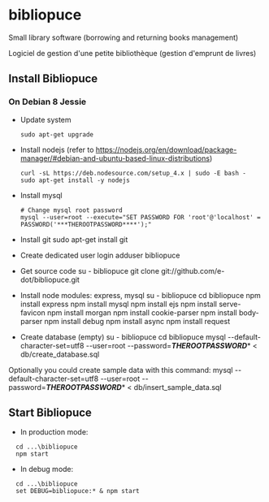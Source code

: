 # bibliopuce

Small library software (borrowing and returning books management)

Logiciel de gestion d'une petite bibliothèque (gestion d'emprunt de livres)


## Install Bibliopuce

### On Debian 8 Jessie

* Update system
  ```sudo apt-get update
  sudo apt-get upgrade
  ```

* Install nodejs (refer to https://nodejs.org/en/download/package-manager/#debian-and-ubuntu-based-linux-distributions)
  ```sudo apt-get install curl
  curl -sL https://deb.nodesource.com/setup_4.x | sudo -E bash -
  sudo apt-get install -y nodejs
  ```

* Install mysql
  ```sudo apt-get install mysql-server
  # Change mysql root password
  mysql --user=root --execute="SET PASSWORD FOR 'root'@'localhost' = PASSWORD('***THEROOTPASSWORD****');"
  ```

* Install git
  sudo apt-get install git

* Create dedicated user login
  adduser bibliopuce

* Get source code
  su - bibliopuce
  git clone git://github.com/e-dot/bibliopuce.git

* Install node modules: express, mysql
  su - bibliopuce
  cd bibliopuce
  npm install express
  npm install mysql
  npm install ejs
  npm install serve-favicon
  npm install morgan
  npm install cookie-parser
  npm install body-parser
  npm install debug
  npm install async
  npm install request

* Create database (empty)
  su - bibliopuce
  cd bibliopuce
  mysql --default-character-set=utf8 --user=root --password=***THEROOTPASSWORD**** < db/create_database.sql

Optionally you could create sample data with this command:
  mysql --default-character-set=utf8 --user=root --password=***THEROOTPASSWORD**** < db/insert_sample_data.sql


## Start Bibliopuce

* In production mode:
```
  cd ...\bibliopuce
  npm start
```
* In debug mode:
```
  cd ...\bibliopuce
  set DEBUG=bibliopuce:* & npm start
```
